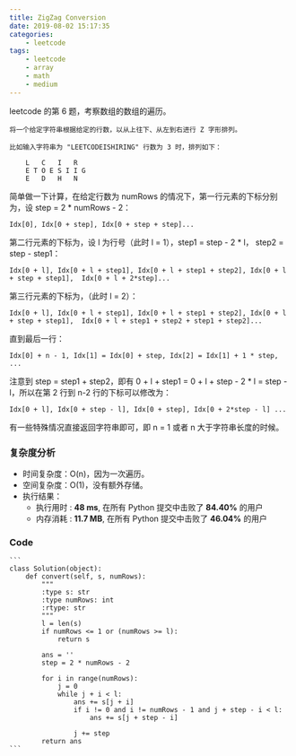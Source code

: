 ```yaml
---
title: ZigZag Conversion
date: 2019-08-02 15:17:35
categories:
    - leetcode
tags: 
    - leetcode
    - array
    - math
    - medium
---
```


leetcode 的第 6 题，考察数组的数组的遍历。

    将一个给定字符串根据给定的行数，以从上往下、从左到右进行 Z 字形排列。

    比如输入字符串为 "LEETCODEISHIRING" 行数为 3 时，排列如下：
        
        L   C   I   R
        E T O E S I I G
        E   D   H   N

<!-- more -->

简单做一下计算，在给定行数为 numRows 的情况下，第一行元素的下标分别为，设 step = 2 * numRows - 2：

    Idx[0], Idx[0 + step], Idx[0 + step + step]...

第二行元素的下标为，设 l 为行号（此时 l = 1），step1 = step - 2 * l， step2 = step - step1：

    Idx[0 + l], Idx[0 + l + step1], Idx[0 + l + step1 + step2], Idx[0 + l + step + step1],  Idx[0 + l + 2*step]...

第三行元素的下标为，（此时 l = 2）：

    Idx[0 + l], Idx[0 + l + step1], Idx[0 + l + step1 + step2], Idx[0 + l + step + step1],  Idx[0 + l + step1 + step2 + step1 + step2]...

直到最后一行：

    Idx[0] + n - 1, Idx[1] = Idx[0] + step, Idx[2] = Idx[1] + 1 * step, ...

注意到 step = step1 + step2，即有 0 + l + step1 = 0 + l + step - 2 * l = step - l，所以在第 2 行到 n-2 行的下标可以修改为：

    Idx[0 + l], Idx[0 + step - l], Idx[0 + step], Idx[0 + 2*step - l] ...

有一些特殊情况直接返回字符串即可，即 n = 1 或者 n 大于字符串长度的时候。

### 复杂度分析

- 时间复杂度：O(n)，因为一次遍历。
- 空间复杂度：O(1)，没有额外存储。
- 执行结果：
  - 执行用时 : **48 ms**, 在所有 Python 提交中击败了 **84.40%** 的用户
  - 内存消耗 : **11.7 MB**, 在所有 Python 提交中击败了 **46.04%** 的用户

### Code

    ```
    class Solution(object):
        def convert(self, s, numRows):
            """
            :type s: str
            :type numRows: int
            :rtype: str
            """
            l = len(s)
            if numRows <= 1 or (numRows >= l):
                return s

            ans = ''
            step = 2 * numRows - 2

            for i in range(numRows):
                j = 0
                while j + i < l:
                    ans += s[j + i]
                    if i != 0 and i != numRows - 1 and j + step - i < l:
                        ans += s[j + step - i]

                    j += step
            return ans  
    ```

